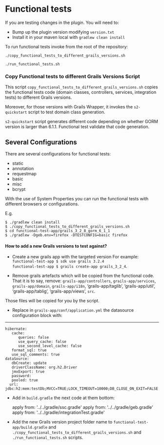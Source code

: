 Functional tests
==================================

If you are testing changes in the plugin. You will need to:

-  Bump up the plugin version modifying `version.txt`
-  Install it in your maven local with `gradlew clean install`

To run functional tests invoke from the root of the repository: 

    ./copy_functional_tests_to_different_grails_versions.sh

    ./run_functional_tests.sh

### Copy Functional tests to different Grails Versions Script

This script `copy_functional_tests_to_different_grails_versions.sh` copies the functional tests code (domain classes, controllers, services, integration tests) to different Grails versions. 

Moreover, for those versions with Grails Wrapper, it invokes the `s2-quickstart` script to test domain class generation. 

`s2-quickstart` script generates different code depending on whether GORM version is larger than 6.1.1. Functional test validate that code generation. 

## Several Configurations

There are several configurations for functional tests: 

- static
- annotation
- requestmap
- basic
- misc
- bcrypt

With the use of System Properties you can run the functional tests with different browsers or configurations. 

E.g.

    $ ./gradlew clean install
    $ ./copy_functional_tests_to_different_grails_versions.sh
    $ cd functional-test-app/grails_3_2_8_gorm_6_1_1    
    $ ./gradlew -Dgeb.env=firefox -DTESTCONFIG=basic firefox 

#### How to add a new Grails versions to test against?

- Create a new grails app with the targeted version For example:     
    `functional-test-app $ sdk use grails 3.2.4`  
    `functional-test-app $ grails create-app grails_3_2_4`. 

- Remove grails artefacts which will be copied from the functional code. That it is to say, remove: 
`grails-app/controllers`, `grails-app/services`, `grails-app/domain`, `grails-app/i18n`, ‘grails-app/taglib’, ’grails-app/util’, ‘grails-app/tablig’, ‘grails-app/views’, `src`. 

Those files will be copied for you by the script. 

- Replace in `grails-app/conf/application.yml` the datasource configuration block with:

---
    hibernate:
       cache:
          queries: false
          use_query_cache: false
          use_second_level_cache: false
       format_sql: true
       use_sql_comments: true
    dataSource:
       dbCreate: update
       driverClassName: org.h2.Driver
       jmxExport: true
       password:
       pooled: true
      url:     jdbc:h2:mem:testDb;MVCC=TRUE;LOCK_TIMEOUT=10000;DB_CLOSE_ON_EXIT=FALSE
      
- Add in `build.gradle` the next code at them bottom: 


    apply from: '../../gradle/ssc.gradle'
    apply from: '../../gradle/geb.gradle'
    apply from: '../../gradle/integrationTest.gradle'

    
- Add the new Grails version project folder name to `functional-test-app/build.gradle` and `./copy_functional_tests_to_different_grails_versions.sh`
and `./run_functional_tests.sh` scripts.
